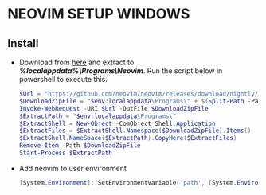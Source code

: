 # **NEOVIM SETUP WINDOWS**

## **Install**

- Download from [here](https://github.com/neovim/neovim/releases/download/nightly/nvim-win64.zip) and extract to ***%localappdata%\Programs\Neovim***. Run the script below in powershell to execute this.

    ```powershell
    $Url = "https://github.com/neovim/neovim/releases/download/nightly/nvim-win64.zip"
    $DownloadZipFile = "$env:localappdata\Programs\" + $(Split-Path -Path $Url -Leaf)
    Invoke-WebRequest -URI $Url -OutFile $DownloadZipFile
    $ExtractPath = "$env:localappdata\Programs\"
    $ExtractShell = New-Object -ComObject Shell.Application
    $ExtractFiles = $ExtractShell.Namespace($DownloadZipFile).Items()
    $ExtractShell.NameSpace($ExtractPath).CopyHere($ExtractFiles)
    Remove-Item -Path $DownloadZipFile
    Start-Process $ExtractPath
    ```

- Add neovim to user environment

    ```powershell
    [System.Environment]::SetEnvironmentVariable('path', [System.Environment]::GetEnvironmentVariable('path', "User") + $env:localappdata + "\Program\nvim-win64\bin;","User")
    ```
